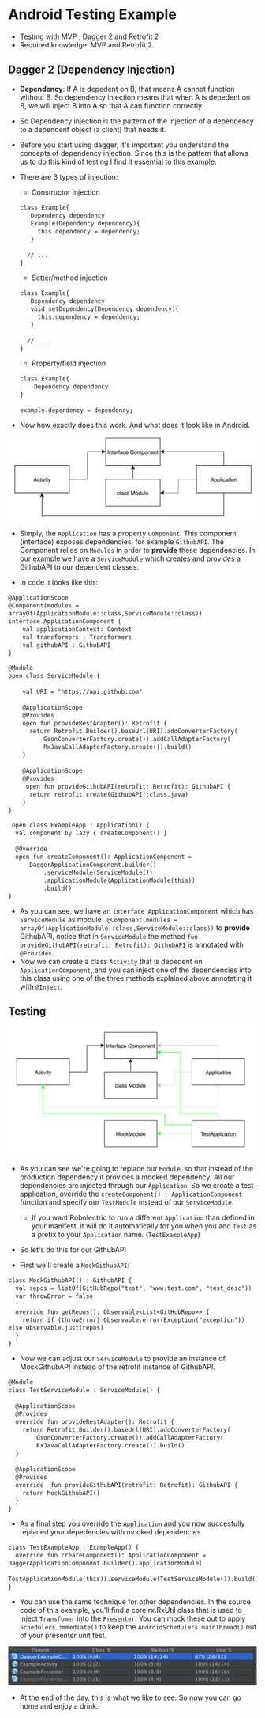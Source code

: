 # Android Testing Example
* Testing with MVP , Dagger 2 and Retrofit 2
* Required knowledge: MVP  and Retrofit 2.

## Dagger 2 (Dependency Injection)

* **Dependency**: If A is depedent on B, that means A cannot function without B. So dependency injection means that when A is depedent on B, we will inject B into A so that A can function correctly.

* So Dependency injection is the pattern of the injection of a dependency to a dependent object (a client) that needs it.

* Before you start using dagger, it's important you understand the concepts of dependency injection. Since this is the pattern that allows us to do this kind of testing I find it essential to this example.

* There are 3 types of injection:
  * Constructor injection
  ```
  class Example{
     Dependency dependency
     Example(Dependency dependency){
       this.dependency = dependency;
     }
    
    // ...
  }
  ```
  * Setter/method injection
  ```
  class Example{
     Dependency dependency
     void setDependency(Dependency dependency){
       this.dependency = dependency;
     }
    
    // ...
  }
  ```
  * Property/field injection
  ```
  class Example{
      Dependency dependency
  }
  
  example.dependency = dependency;
  ```
 * Now how exactly does this work. And what does it look like in Android.
 
 <img src="/DI-pattern.png" alt="Dependency pattern">

* Simply, the `Application` has a property `Component`. This component (interface) exposes dependencies, for example `GithubAPI`. The Component relies on `Modules` in order to **provide** these dependencies. In our example we have a `ServiceModule` which creates and provides a GithubAPI to our dependent classes.

 * In code it looks like this:
 ```
 @ApplicationScope
 @Component(modules = arrayOf(ApplicationModule::class,ServiceModule::class))
 interface ApplicationComponent {
     val applicationContext: Context
     val transformers : Transformers
     val githubAPI : GithubAPI
 }
 ```
 ```
@Module
open class ServiceModule {

     val URI = "https://api.github.com"

     @ApplicationScope
     @Provides
     open fun provideRestAdapter(): Retrofit {
       return Retrofit.Builder().baseUrl(URI).addConverterFactory(
           GsonConverterFactory.create()).addCallAdapterFactory(
           RxJavaCallAdapterFactory.create()).build()
     }

     @ApplicationScope
     @Provides
      open fun provideGithubAPI(retrofit: Retrofit): GithubAPI {
       return retrofit.create(GithubAPI::class.java)
     }
}
 ```
 ```
  open class ExampleApp : Application() {
   val component by lazy { createComponent() }

   @Override
   open fun createComponent(): ApplicationComponent =
       DaggerApplicationComponent.builder()
           .serviceModule(ServiceModule())
           .applicationModule(ApplicationModule(this))
           .build()
 }
 ```
 
 * As you can see, we have an `interface ApplicationComponent` which has `ServiceModule` as module ` @Component(modules = arrayOf(ApplicationModule::class,ServiceModule::class))` to **provide** GithubAPI, notice that in `ServiceModule` the method `fun provideGithubAPI(retrofit: Retrofit): GithubAPI` is annotated with `@Provides`.
 * Now we can create a class `Activity` that is depedent on `ApplicationComponent`, and you can inject one of the dependencies into this class using one of the three methods explained above annotating it with `@Inject`.
 
## Testing

 <img src="/DI-testing.png" alt="Dependency injection testing">

* As you can see we're going to replace our `Module`, so that instead of the production dependency it provides a mocked dependency. All our dependencies are injected through our `Application`. So we create a test application, override the `createComponent() : ApplicationComponent` function and specify our `TestModule` instead of our `ServiceModule`.
     *  If you want Robolectric to run a different `Application` than defined in your manifest, it will do it automatically for you when you add `Test` as a prefix to your `Application` name. (`TestExampleApp`)

* So let's do this for our GithubAPI
* First we'll create a `MockGithubAPI`:
```
class MockGithubAPI() : GithubAPI {
  val repos = listOf(GitHubRepo("test", "www.test.com", "test_desc"))
  var throwError = false

  override fun getRepos(): Observable<List<GitHubRepo>> {
    return if (throwError) Observable.error(Exception("exception")) else Observable.just(repos)
  }
}
```

* Now we can adjust our `ServiceModule` to provide an instance of MockGithubAPI instead of the retrofit instance of GithubAPI. 
```
@Module
class TestServiceModule : ServiceModule() {

  @ApplicationScope
  @Provides
  override fun provideRestAdapter(): Retrofit {
    return Retrofit.Builder().baseUrl(URI).addConverterFactory(
        GsonConverterFactory.create()).addCallAdapterFactory(
        RxJavaCallAdapterFactory.create()).build()
  }

  @ApplicationScope
  @Provides
  override  fun provideGithubAPI(retrofit: Retrofit): GithubAPI {
    return MockGithubAPI()
  }
}
```

* As a final step you override the `Application` and you now succesfully replaced your depedencies with mocked dependencies.

```
class TestExampleApp : ExampleApp() {
  override fun createComponent(): ApplicationComponent = DaggerApplicationComponent.builder().applicationModule(
      TestApplicationModule(this)).serviceModule(TestServiceModule()).build()
}
```

* You can use the same technique for other dependencies. In the source code of this example, you'll find a core.rx.RxUtil class that is used to inject `Transfomer` into the `Presenter`. You can mock these out to apply `Schedulers.immediate()` to keep the `AndroidSchedulers.mainThread()` out of your presenter unit test.

 <img src="/Test-coverage.png" alt="Test coverage">

* At the end of the day, this is what we like to see. So now you can go home and enjoy a drink.
